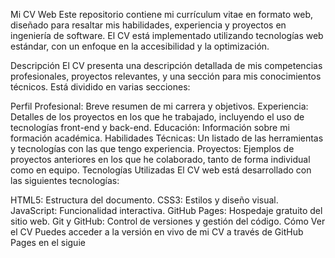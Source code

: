 Mi CV Web
Este repositorio contiene mi currículum vitae en formato web, diseñado para resaltar mis habilidades, experiencia y proyectos en ingeniería de software. El CV está implementado utilizando tecnologías web estándar, con un enfoque en la accesibilidad y la optimización.

Descripción
El CV presenta una descripción detallada de mis competencias profesionales, proyectos relevantes, y una sección para mis conocimientos técnicos. Está dividido en varias secciones:

Perfil Profesional: Breve resumen de mi carrera y objetivos.
Experiencia: Detalles de los proyectos en los que he trabajado, incluyendo el uso de tecnologías front-end y back-end.
Educación: Información sobre mi formación académica.
Habilidades Técnicas: Un listado de las herramientas y tecnologías con las que tengo experiencia.
Proyectos: Ejemplos de proyectos anteriores en los que he colaborado, tanto de forma individual como en equipo.
Tecnologías Utilizadas
El CV web está desarrollado con las siguientes tecnologías:

HTML5: Estructura del documento.
CSS3: Estilos y diseño visual.
JavaScript: Funcionalidad interactiva.
GitHub Pages: Hospedaje gratuito del sitio web.
Git y GitHub: Control de versiones y gestión del código.
Cómo Ver el CV
Puedes acceder a la versión en vivo de mi CV a través de GitHub Pages en el siguie
